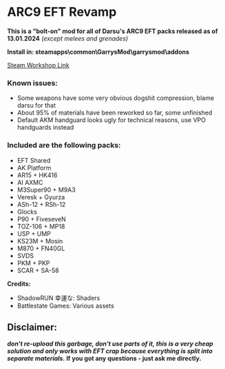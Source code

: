 # ARC9 EFT Revamp
**This is a "bolt-on" mod for all of Darsu's ARC9 EFT packs released as of 13.01.2024**
*(except melees and grenades)*

**Install in: steamapps\common\GarrysMod\garrysmod\addons**

[Steam Workshop Link](https://steamcommunity.com/sharedfiles/filedetails/?id=2995560876)

### Known issues:
- Some weapons have some very obvious dоgshit compression, blame darsu for that
- About 95% of materials have been reworked so far, some unfinished
- Default AKM handguard looks ugly for technical reasons, use VPO handguards instead

### Included are the following packs:
- EFT Shared
- AK Platform
- AR15 + HK416
- AI AXMC
- M3Super90 + M9A3
- Veresk + Gyurza
- ASh-12 + RSh-12
- Glocks
- P90 + FiveseveN
- TOZ-106 + MP18
- USP + UMP
- KS23M + Mosin
- M870 + FN40GL
- SVDS
- PKM + PKP
- SCAR + SA-58

**Credits:**
- ShadowRUN 幸運な: Shaders
- Battlestate Games: Various assets


## Disclaimer:
***don't re-upload this garbage, don't use parts of it, this is a very cheap solution and only works with EFT crap because everything is split into separate materials.*
If you got any questions - just ask me directly.**
